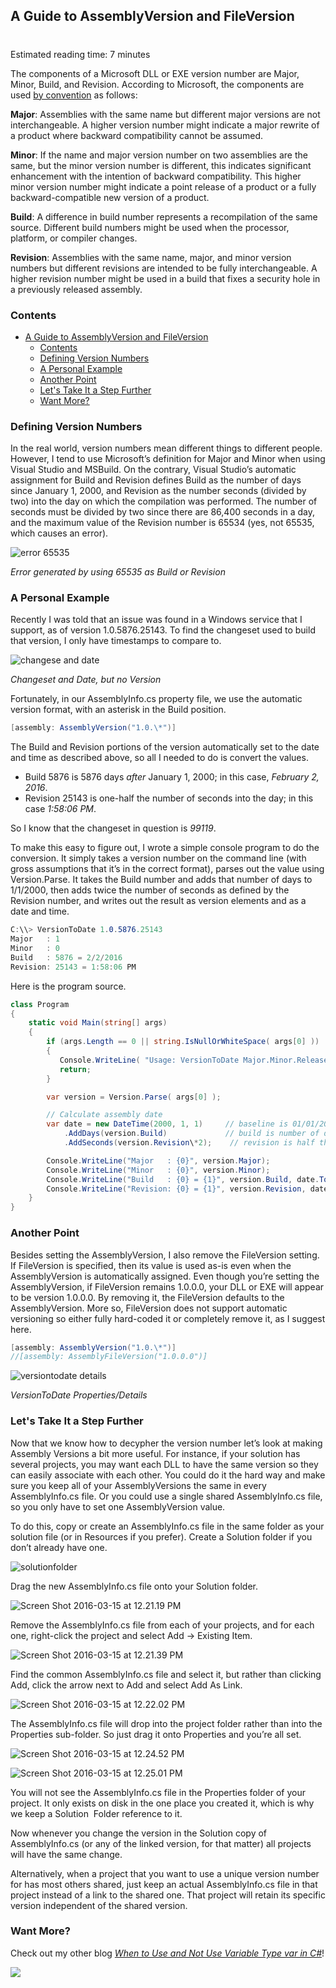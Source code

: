 ## A Guide to AssemblyVersion and FileVersion
#
Estimated reading time: 7 minutes

The components of a Microsoft DLL or EXE version number are Major, Minor, Build, and Revision. According to Microsoft, the components are used [by convention](https://msdn.microsoft.com/en-us/library/system.version.aspx#Anchor_6) as follows:

**Major**: Assemblies with the same name but different major versions are not interchangeable. A higher version number might indicate a major rewrite of a product where backward compatibility cannot be assumed.

**Minor**: If the name and major version number on two assemblies are the same, but the minor version number is different, this indicates significant enhancement with the intention of backward compatibility. This higher minor version number might indicate a point release of a product or a fully backward-compatible new version of a product.

**Build**: A difference in build number represents a recompilation of the same source. Different build numbers might be used when the processor, platform, or compiler changes.

**Revision**: Assemblies with the same name, major, and minor version numbers but different revisions are intended to be fully interchangeable. A higher revision number might be used in a build that fixes a security hole in a previously released assembly.

### Contents

- [A Guide to AssemblyVersion and FileVersion](#a-guide-to-assemblyversion-and-fileversion)
  - [Contents](#contents)
  - [Defining Version Numbers](#defining-version-numbers)
  - [A Personal Example](#a-personal-example)
  - [Another Point](#another-point)
  - [Let's Take It a Step Further](#lets-take-it-a-step-further)
  - [Want More?](#want-more)

### Defining Version Numbers

In the real world, version numbers mean different things to different people. However, I tend to use Microsoft’s definition for Major and Minor when using Visual Studio and MSBuild. On the contrary, Visual Studio’s automatic assignment for Build and Revision defines Build as the number of days since January 1, 2000, and Revision as the number seconds (divided by two) into the day on which the compilation was performed. The number of seconds must be divided by two since there are 86,400 seconds in a day, and the maximum value of the Revision number is 65534 (yes, not 65535, which causes an error).

![error 65535](https://intellitect.com/wp-content/uploads/2016/03/error-65535.png "Making Sense of AssemblyVersion Numbers")

_Error generated by using 65535 as Build or Revision_

### A Personal Example

Recently I was told that an issue was found in a Windows service that I support, as of version 1.0.5876.25143. To find the changeset used to build that version, I only have timestamps to compare to.

![changese and date](https://intellitect.com/wp-content/uploads/2016/03/changese-and-date.png "Making Sense of AssemblyVersion Numbers")

_Changeset and Date, but no Version_

Fortunately, in our AssemblyInfo.cs property file, we use the automatic version format, with an asterisk in the Build position.

```csharp
[assembly: AssemblyVersion("1.0.\*")]
```

The Build and Revision portions of the version automatically set to the date and time as described above, so all I needed to do is convert the values.

- Build 5876 is 5876 days _after_ January 1, 2000; in this case, _February 2, 2016_.
- Revision 25143 is one-half the number of seconds into the day; in this case _1:58:06 PM_.

So I know that the changeset in question is _99119_.

To make this easy to figure out, I wrote a simple console program to do the conversion. It simply takes a version number on the command line (with gross assumptions that it’s in the correct format), parses out the value using Version.Parse. It takes the Build number and adds that number of days to 1/1/2000, then adds twice the number of seconds as defined by the Revision number, and writes out the result as version elements and as a date and time.

```csharp
C:\\> VersionToDate 1.0.5876.25143
Major   : 1
Minor   : 0
Build   : 5876 = 2/2/2016
Revision: 25143 = 1:58:06 PM
```

Here is the program source.

```csharp
class Program
{
    static void Main(string[] args)
    {
        if (args.Length == 0 || string.IsNullOrWhiteSpace( args[0] ))
        {
           Console.WriteLine( "Usage: VersionToDate Major.Minor.Release.Build");
           return;
        }

        var version = Version.Parse( args[0] );

        // Calculate assembly date
        var date = new DateTime(2000, 1, 1)     // baseline is 01/01/2000
            .AddDays(version.Build)             // build is number of days after baseline
            .AddSeconds(version.Revision\*2);    // revision is half the number of seconds into the day

        Console.WriteLine("Major   : {0}", version.Major);
        Console.WriteLine("Minor   : {0}", version.Minor);
        Console.WriteLine("Build   : {0} = {1}", version.Build, date.ToShortDateString());
        Console.WriteLine("Revision: {0} = {1}", version.Revision, date.ToLongTimeString());
    }
}
```

### Another Point

Besides setting the AssemblyVersion, I also remove the FileVersion setting. If FileVersion is specified, then its value is used as-is even when the AssemblyVersion is automatically assigned. Even though you’re setting the AssemblyVersion, if FileVersion remains 1.0.0.0, your DLL or EXE will appear to be version 1.0.0.0. By removing it, the FileVersion defaults to the AssemblyVersion. More so, FileVersion does not support automatic versioning so either fully hard-coded it or completely remove it, as I suggest here.

```csharp
[assembly: AssemblyVersion("1.0.\*")]
//[assembly: AssemblyFileVersion("1.0.0.0")]
```

![versiontodate details](https://intellitect.com/wp-content/uploads/2016/03/versiontodate-details.png "Making Sense of AssemblyVersion Numbers")

_VersionToDate Properties/Details_

### Let's Take It a Step Further

Now that we know how to decypher the version number let’s look at making Assembly Versions a bit more useful. For instance, if your solution has several projects, you may want each DLL to have the same version so they can easily associate with each other. You could do it the hard way and make sure you keep all of your AssemblyVersions the same in every AssemblyInfo.cs file. Or you could use a single shared AssemblyInfo.cs file, so you only have to set one AssemblyVersion value.

To do this, copy or create an AssemblyInfo.cs file in the same folder as your solution file (or in Resources if you prefer). Create a Solution folder if you don’t already have one.

![solutionfolder](https://intellitect.com/wp-content/uploads/2016/03/solutionfolder.png "Making Sense of AssemblyVersion Numbers")

Drag the new AssemblyInfo.cs file onto your Solution folder.

![Screen Shot 2016-03-15 at 12.21.19 PM](https://intellitect.com/wp-content/uploads/2016/03/Screen-Shot-2016-03-15-at-12.21.19-PM.png "Making Sense of AssemblyVersion Numbers")

Remove the AssemblyInfo.cs file from each of your projects, and for each one, right-click the project and select Add -> Existing Item.

![Screen Shot 2016-03-15 at 12.21.39 PM](https://intellitect.com/wp-content/uploads/2016/03/Screen-Shot-2016-03-15-at-12.21.39-PM.png "Making Sense of AssemblyVersion Numbers")

Find the common AssemblyInfo.cs file and select it, but rather than clicking Add, click the arrow next to Add and select Add As Link.

![Screen Shot 2016-03-15 at 12.22.02 PM](https://intellitect.com/wp-content/uploads/2016/03/Screen-Shot-2016-03-15-at-12.22.02-PM-300x162.png "Making Sense of AssemblyVersion Numbers")

The AssemblyInfo.cs file will drop into the project folder rather than into the Properties sub-folder. So just drag it onto Properties and you’re all set.

![Screen Shot 2016-03-15 at 12.24.52 PM](https://intellitect.com/wp-content/uploads/2016/03/Screen-Shot-2016-03-15-at-12.24.52-PM.png "Making Sense of AssemblyVersion Numbers")

![Screen Shot 2016-03-15 at 12.25.01 PM](https://intellitect.com/wp-content/uploads/2016/03/Screen-Shot-2016-03-15-at-12.25.01-PM.png "Making Sense of AssemblyVersion Numbers")

You will not see the AssemblyInfo.cs file in the Properties folder of your project. It only exists on disk in the one place you created it, which is why we keep a Solution  Folder reference to it.

Now whenever you change the version in the Solution copy of AssemblyInfo.cs (or any of the linked version, for that matter) all projects will have the same change.

Alternatively, when a project that you want to use a unique version number for has most others shared, just keep an actual AssemblyInfo.cs file in that project instead of a link to the shared one. That project will retain its specific version independent of the shared version.

### Want More?

Check out my other blog [_When to Use and Not Use Variable Type var in C#_](https://intellitect.com/when-to-use-and-not-use-var-in-c/)!

![](https://intellitect.com/wp-content/uploads/2021/04/blog-job-ad-2-1024x129.png)
